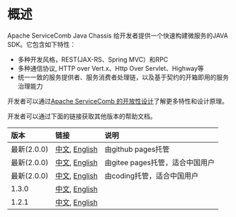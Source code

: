 # 概述
Apache ServiceComb Java Chassis 给开发者提供一个快速构建微服务的JAVA SDK。它包含如下特性：

* 多种开发风格，REST(JAX-RS、Spring MVC）和RPC
* 多种通信协议, HTTP over Vert.x、Http Over Servlet、Highway等
* 统一一致的服务提供者、服务消费者处理链，以及基于契约的开箱即用的服务治理能力

开发者可以通过[Apache ServiceComb 的开放性设计](http://servicecomb.apache.org/cn/docs/open-design/)了解更多特性和设计原理。

开发者可以通过下面的链接获取其他版本的帮助文档。

| 版本| 链接 | 说明 |
| :--- | :--- | :--- |
| 最新(2.0.0) | [中文](https://docs.servicecomb.io/java-chassis/zh_CN/), [English](https://docs.servicecomb.io/java-chassis/en_US/)| 由github pages托管 |
| 最新(2.0.0) | [中文](http://liubao68.gitee.io/servicecomb-java-chassis-doc/java-chassis/zh_CN/), [English](http://liubao68.gitee.io/servicecomb-java-chassis-doc/java-chassis/en_US/)| 由gitee pages托管，适合中国用户|
| 最新(2.0.0) | [中文](http://1v96us.coding-pages.com/docs/java-chassis/zh_CN/), [English](http://1v96us.coding-pages.com/docs/java-chassis/en_US/)| 由coding托管，适合中国用户|
| 1.3.0 | [中文](https://docs.servicecomb.io/java-chassis/1.x/zh_CN/), [English](https://docs.servicecomb.io/java-chassis/1.x/en_US/)| |
| 1.2.1 | [中文](https://docs.servicecomb.io/java-chassis/1.x/zh_CN/), [English](https://docs.servicecomb.io/java-chassis/1.x/en_US/)| |